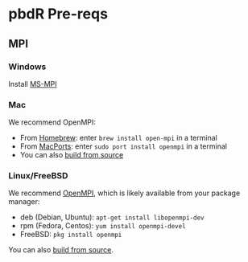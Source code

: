 # pbdR Pre-reqs

## MPI

### Windows

Install [MS-MPI](https://msdn.microsoft.com/en-us/library/bb524831(v=vs.85).aspx)


### Mac

We recommend OpenMPI:

* From [Homebrew](https://brew.sh/): enter `brew install open-mpi` in a terminal
* From [MacPorts](https://www.macports.org/}{MacPorts): enter `sudo port install openmpi` in a terminal
* You can also [build from source](https://www.open-mpi.org/software/ompi/v2.1/)



### Linux/FreeBSD

We recommend [OpenMPI](https://www.open-mpi.org/software/ompi/v2.1/), which is likely available from your package manager:

* deb (Debian, Ubuntu): `apt-get install libopenmpi-dev`
* rpm (Fedora, Centos): `yum install openmpi-devel`
* FreeBSD: `pkg install openmpi`

You can also [build from source](https://www.open-mpi.org/software/ompi/v2.1/).
